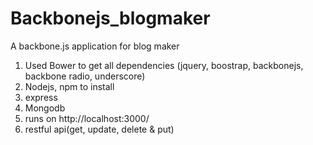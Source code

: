 # Backbonejs_blogmaker
A backbone.js application for blog maker

1. Used Bower to get all dependencies (jquery, boostrap, backbonejs, backbone radio, underscore)
2. Nodejs, npm to install
3. express
4. Mongodb 
5. runs on http://localhost:3000/
6. restful api(get, update, delete & put)
